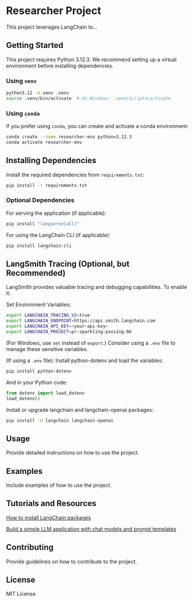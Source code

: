 # Researcher Project

This project leverages LangChain to...

## Getting Started

This project requires Python 3.12.3. We recommend setting up a virtual environment before installing dependencies.

### Using `venv`

```bash
python3.12 -m venv .venv
source .venv/bin/activate  # On Windows: .venv\Scripts\activate
```

### Using `conda`

If you prefer using `conda`, you can create and activate a conda environment:

```bash
conda create --name researcher-env python=3.12.3
conda activate researcher-env
```

## Installing Dependencies

Install the required dependencies from `requirements.txt`:

```bash
pip install -r requirements.txt
```

### Optional Dependencies

For serving the application (if applicable):

```bash
pip install "langserve[all]"
```

For using the LangChain CLI (if applicable):

```bash
pip install langchain-cli
```

## LangSmith Tracing (Optional, but Recommended)

LangSmith provides valuable tracing and debugging capabilities. To enable it:

Set Environment Variables:

```bash
export LANGCHAIN_TRACING_V2=true
export LANGCHAIN_ENDPOINT=https://api.smith.langchain.com
export LANGCHAIN_API_KEY=<your-api-key>
export LANGCHAIN_PROJECT=pr-sparkling-passing-86
```

(For Windows, use `set` instead of `export`.) Consider using a `.env` file to manage these sensitive variables.

(If using a `.env` file): Install python-dotenv and load the variables:

```bash
pip install python-dotenv
```

And in your Python code:

```python
from dotenv import load_dotenv
load_dotenv()
```

Install or upgrade langchain and langchain-openai packages:

```bash
pip install -U langchain langchain-openai
```

## Usage

Provide detailed instructions on how to use the project.

## Examples

Include examples of how to use the project.

## Tutorials and Resources

[How to install LangChain packages](https://python.langchain.com/docs/how_to/installation/)

[Build a simple LLM application with chat models and prompt templates](https://python.langchain.com/docs/tutorials/llm_chain/)

## Contributing

Provide guidelines on how to contribute to the project.

## License

MIT License